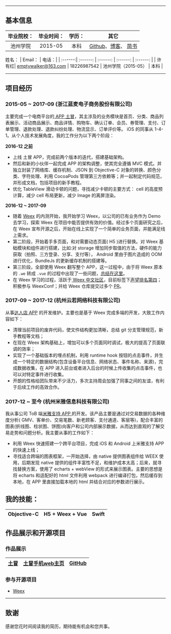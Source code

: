 




---
## 基本信息



 毕业院校：  | 毕业时间： | 学历：| 其它 |
| :------:| :------: | :------: | :-----: |
| 池州学院| 2015-05 | 本科 | [Github]( https://github.com/emptywalker )、[博客](https://emptywalker.github.io)、 [简书](http://www.jianshu.com/users/14857ca34ed8/latest_articles) |

 姓名：  | Email： | 电话：|
| :------:| :------: | :------: | :------: |  :------: |
| 许有红| emptywalker@163.com | 18226987542 | 池州学院（2015-05） |  本科 |

---

## 项目经历
### 2015-05 ~ 2017-09 (浙江蓝麦电子商务股份有限公司)
主要完成一个电商平台的[ APP 土冒](https://itunes.apple.com/cn/app/tu-mao-yi-ge-te-chan-yi-ge-gu-shi/id965720144)，其主涉及的业务模块是首页、分类、商品列表展示、活动商品展示、商品详情、购物车、确认订单、会员、券管理、支付、订单管理、退款处理、退款纠纷处理、物流显示、订单评价等。 iOS 的同事从 1-4-1。从个人技术发展角度，我的工作分为以下两个阶段：

**2016-12 之前**

- 上线 土冒 APP，完成前两个版本的迭代，搭建基础架构。
- 然后和新的小伙伴一起完成 APP 的架构调整，使其完全遵循 MVC 模式。并独立封装了网络库、缓存机制、JSON 到 Objective-C 对象的转换、颜色分类、字符处理、利用 CocoaPods 管理第三方依赖等；并一起制定代码规范，并形成文档，包括项目的新手教程。
- 优化 TableView 滑动卡顿的问题，寻找减少卡顿的主要方式： cell 的高度预计算，减少 cell 布局更新，减少 Image 的离屏渲染。

**2016-12 ~ 2017-09**
- 随着 [Weex](https://github.com/apache/incubator-weex) 的内测开始，我开始学习 Weex，以公司的已有业务作为 Demo 去学习，探索 Weex 在项目中能否提供有效的价值。经过多个页面研究之后，在 Weex 宣布开源之后，开始在线上实现了一个简单的业务页面，并能满足线上需求。
- 第二阶段，开始着手多页面，和对需要动态页面( H5 )进行替换。对 Weex 基础模块和组件进行搭建，比如:对 storage 增加同步取值的方法，硬件的能力获取（拍照、三方登录、分享、支付等）， Android 里由于图片造成的 OOM 进行优化，BundleJs 的更新缓存机制的搭建等。
- 第三阶段，全部使用 Weex 翻写整个 APP，这一过程中，由于将 Weex 原本的 `.we` 转成 `.vue` 的过程中出现了一些问题，[总结在这里](https://www.jianshu.com/p/d17b83c1f873)。
- 在 Weex 学习的过程，活跃于[ Weex 中文社区](https://segmentfault.com/t/weex)，目前标签下[声望排名第四](https://segmentfault.com/u/xlihey)；积极参与 WeexConf；并给 Weex 仓库提交过多个 [PR](https://github.com/apache/incubator-weex/commits?author=emptywalker)。
		

### 2017-09 ~ 2017-12 (杭州云若网络科技有限公司)
从事[达人店 APP](https://itunes.apple.com/cn/app/id1123389168) 的开发维护。主要也是基于 Weex 完成多端的开发，大致工作内容如下：
- 清理当前项目的废弃代码，使文件结构更加清晰，总结 git 分支管理规范，新手教程等文档；
- 在现在 Weex 架构基础上，增加可以多个页面同时调试，极大的提高了页面联调的效率；
- 实现了一个基础版本的埋点机制，利用 runtime hook 按钮的点击事件，并生成一个特定的数据结构(包含设备平台信息、网络状态、事件名称、来源)，完成数据收集，在 APP 进入前台或者进入后台的时候上传收集的点击事件，也可以对特定事件进行收集。
- 开朗的性格给团队带来不少活力，多次主持周会加强了同事之间的友谊，有利于后续工作的高效合作。

### 2017-12 ~ 至今 (杭州米雅信息科技有限公司)
我从事公司 ToB 端[米雅支持 APP ](https://itunes.apple.com/cn/app/%E7%B1%B3%E9%9B%85%E6%94%AF%E6%8C%81/id1341532078?mt=8) 的开发。该产品主要是通过对交易数据的各种维度分析( GMV、客单价、交易笔数、新老顾客、支付通道、客层等)，配合丰富的图表(折线图、柱状图、饼图)向客户和公司内部展示数据，从而达到直观的了解交易走势和问题分析。我主要从事的工作如下：
- 利用 Weex 快速搭建一个跨平台项目，完成 iOS 和 Android 上米雅支持 APP 的快速上线；
- 寻找适合跨端的图表框架，一开始选择，由 native 提供图表组件给 WEEX 使用，后期发现 native 提供的组件丰富性不足，和维护成本太高；后来，就寻找替换方案，使用了 echarts + webView 的形式来展示图表。主要的思想是将 echarts 和适配好的 html 文件利用 webpack 进行编译打包，然后缓存到本地，在 APP 里直接加载本地的 html 并结合对应的参数进行展示。

## 我的技能：
 Objective-C | H5 + Weex + Vue | Swift |
| :------| ------: | :------: |




## 作品展示和开源项目
### 作品展示
 [土冒](https://itunes.apple.com/cn/app/tu-mao-jin-kou-ling-shi-%20gou/id965720144?mt=8) | [土冒手机web主页](https://www.toomao.com) | [GitHub](https://github.com/emptywalker) |
| :------| ------: | :------: |


### 参与开源项目
 - [Weex](https://github.com/apache/incubator-weex/commits?author=emptywalker)
 
---

## 致谢
感谢您花时间阅读我的简历，期待能有机会和您共事。


